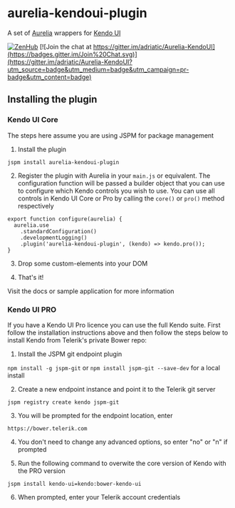 # aurelia-kendoui-plugin

A set of [Aurelia](http://aurelia.io) wrappers for [Kendo UI](http://www.telerik.com/kendo-ui)

[![ZenHub](https://raw.githubusercontent.com/ZenHubIO/support/master/zenhub-badge.png)](https://zenhub.io) [![Join the chat at https://gitter.im/adriatic/Aurelia-KendoUI](https://badges.gitter.im/Join%20Chat.svg)](https://gitter.im/adriatic/Aurelia-KendoUI?utm_source=badge&utm_medium=badge&utm_campaign=pr-badge&utm_content=badge)

## Installing the plugin

### Kendo UI Core

The steps here assume you are using JSPM for package management

1. Install the plugin

  `jspm install aurelia-kendoui-plugin`

2. Register the plugin with Aurelia in your `main.js` or equivalent. The configuration function will be passed a builder object that you can use to configure which Kendo controls you wish to use. You can use all controls in Kendo UI Core or Pro by calling the `core()` or `pro()` method respectively

  ```
  export function configure(aurelia) {
    aurelia.use
      .standardConfiguration()
      .developmentLogging()
      .plugin('aurelia-kendoui-plugin', (kendo) => kendo.pro());
  }
  ```

3. Drop some custom-elements into your DOM

4. That's it!

Visit the docs or sample application for more information

### Kendo UI PRO

If you have a Kendo UI Pro licence you can use the full Kendo suite. First follow the installation instructions above and then follow the steps below to install Kendo from Telerik's private Bower repo:

1. Install the JSPM git endpoint plugin

  `npm install -g jspm-git`
  or
  `npm install jspm-git --save-dev` for a local install

2. Create a new endpoint instance and point it to the Telerik git server

  `jspm registry create kendo jspm-git`

3. You will be prompted for the endpoint location, enter

  `https://bower.telerik.com`

4. You don't need to change any advanced options, so enter "no" or "n" if prompted

5. Run the following command to overwite the core version of Kendo with the PRO version

  `jspm install kendo-ui=kendo:bower-kendo-ui`

6. When prompted, enter your Telerik account credentials
